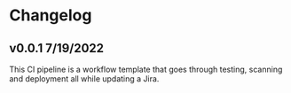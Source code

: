 # Changelog

## v0.0.1 7/19/2022

This CI pipeline is a workflow template that goes through testing, scanning and deployment all while updating a Jira. 

